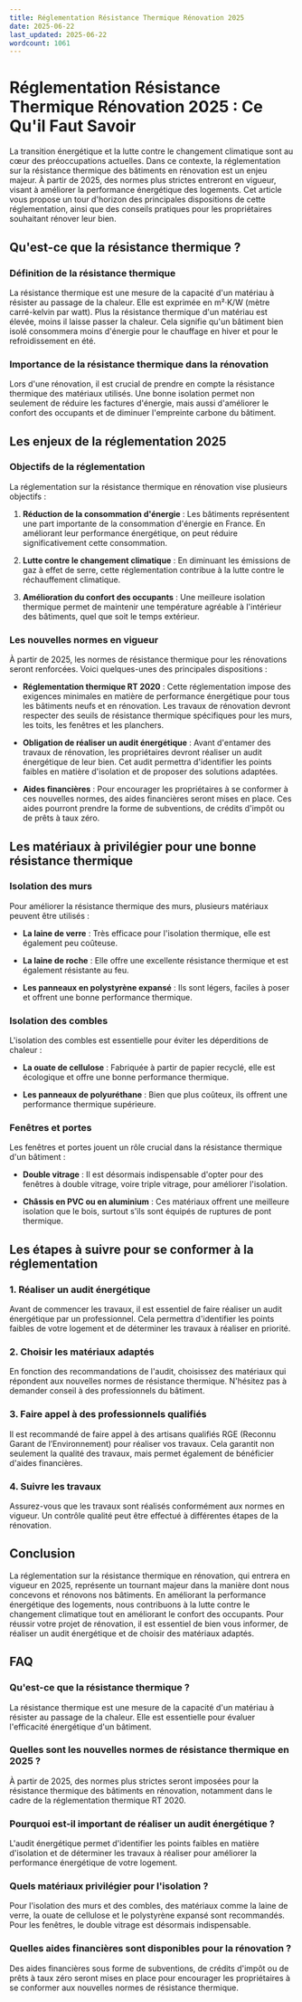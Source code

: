```yaml
---
title: Réglementation Résistance Thermique Rénovation 2025
date: 2025-06-22
last_updated: 2025-06-22
wordcount: 1061
---
```


# Réglementation Résistance Thermique Rénovation 2025 : Ce Qu'il Faut Savoir

La transition énergétique et la lutte contre le changement climatique sont au cœur des préoccupations actuelles. Dans ce contexte, la réglementation sur la résistance thermique des bâtiments en rénovation est un enjeu majeur. À partir de 2025, des normes plus strictes entreront en vigueur, visant à améliorer la performance énergétique des logements. Cet article vous propose un tour d'horizon des principales dispositions de cette réglementation, ainsi que des conseils pratiques pour les propriétaires souhaitant rénover leur bien.

## Qu'est-ce que la résistance thermique ?

### Définition de la résistance thermique

La résistance thermique est une mesure de la capacité d'un matériau à résister au passage de la chaleur. Elle est exprimée en m²·K/W (mètre carré-kelvin par watt). Plus la résistance thermique d'un matériau est élevée, moins il laisse passer la chaleur. Cela signifie qu'un bâtiment bien isolé consommera moins d'énergie pour le chauffage en hiver et pour le refroidissement en été.

### Importance de la résistance thermique dans la rénovation

Lors d'une rénovation, il est crucial de prendre en compte la résistance thermique des matériaux utilisés. Une bonne isolation permet non seulement de réduire les factures d'énergie, mais aussi d'améliorer le confort des occupants et de diminuer l'empreinte carbone du bâtiment.

## Les enjeux de la réglementation 2025

### Objectifs de la réglementation

La réglementation sur la résistance thermique en rénovation vise plusieurs objectifs :

1. **Réduction de la consommation d'énergie** : Les bâtiments représentent une part importante de la consommation d'énergie en France. En améliorant leur performance énergétique, on peut réduire significativement cette consommation.
   
2. **Lutte contre le changement climatique** : En diminuant les émissions de gaz à effet de serre, cette réglementation contribue à la lutte contre le réchauffement climatique.

3. **Amélioration du confort des occupants** : Une meilleure isolation thermique permet de maintenir une température agréable à l'intérieur des bâtiments, quel que soit le temps extérieur.

### Les nouvelles normes en vigueur

À partir de 2025, les normes de résistance thermique pour les rénovations seront renforcées. Voici quelques-unes des principales dispositions :

- **Réglementation thermique RT 2020** : Cette réglementation impose des exigences minimales en matière de performance énergétique pour tous les bâtiments neufs et en rénovation. Les travaux de rénovation devront respecter des seuils de résistance thermique spécifiques pour les murs, les toits, les fenêtres et les planchers.

- **Obligation de réaliser un audit énergétique** : Avant d'entamer des travaux de rénovation, les propriétaires devront réaliser un audit énergétique de leur bien. Cet audit permettra d'identifier les points faibles en matière d'isolation et de proposer des solutions adaptées.

- **Aides financières** : Pour encourager les propriétaires à se conformer à ces nouvelles normes, des aides financières seront mises en place. Ces aides pourront prendre la forme de subventions, de crédits d'impôt ou de prêts à taux zéro.

## Les matériaux à privilégier pour une bonne résistance thermique

### Isolation des murs

Pour améliorer la résistance thermique des murs, plusieurs matériaux peuvent être utilisés :

- **La laine de verre** : Très efficace pour l'isolation thermique, elle est également peu coûteuse.

- **La laine de roche** : Elle offre une excellente résistance thermique et est également résistante au feu.

- **Les panneaux en polystyrène expansé** : Ils sont légers, faciles à poser et offrent une bonne performance thermique.

### Isolation des combles

L'isolation des combles est essentielle pour éviter les déperditions de chaleur :

- **La ouate de cellulose** : Fabriquée à partir de papier recyclé, elle est écologique et offre une bonne performance thermique.

- **Les panneaux de polyuréthane** : Bien que plus coûteux, ils offrent une performance thermique supérieure.

### Fenêtres et portes

Les fenêtres et portes jouent un rôle crucial dans la résistance thermique d'un bâtiment :

- **Double vitrage** : Il est désormais indispensable d'opter pour des fenêtres à double vitrage, voire triple vitrage, pour améliorer l'isolation.

- **Châssis en PVC ou en aluminium** : Ces matériaux offrent une meilleure isolation que le bois, surtout s'ils sont équipés de ruptures de pont thermique.

## Les étapes à suivre pour se conformer à la réglementation

### 1. Réaliser un audit énergétique

Avant de commencer les travaux, il est essentiel de faire réaliser un audit énergétique par un professionnel. Cela permettra d'identifier les points faibles de votre logement et de déterminer les travaux à réaliser en priorité.

### 2. Choisir les matériaux adaptés

En fonction des recommandations de l'audit, choisissez des matériaux qui répondent aux nouvelles normes de résistance thermique. N'hésitez pas à demander conseil à des professionnels du bâtiment.

### 3. Faire appel à des professionnels qualifiés

Il est recommandé de faire appel à des artisans qualifiés RGE (Reconnu Garant de l’Environnement) pour réaliser vos travaux. Cela garantit non seulement la qualité des travaux, mais permet également de bénéficier d'aides financières.

### 4. Suivre les travaux

Assurez-vous que les travaux sont réalisés conformément aux normes en vigueur. Un contrôle qualité peut être effectué à différentes étapes de la rénovation.

## Conclusion

La réglementation sur la résistance thermique en rénovation, qui entrera en vigueur en 2025, représente un tournant majeur dans la manière dont nous concevons et rénovons nos bâtiments. En améliorant la performance énergétique des logements, nous contribuons à la lutte contre le changement climatique tout en améliorant le confort des occupants. Pour réussir votre projet de rénovation, il est essentiel de bien vous informer, de réaliser un audit énergétique et de choisir des matériaux adaptés.

## FAQ

### Qu'est-ce que la résistance thermique ?

La résistance thermique est une mesure de la capacité d'un matériau à résister au passage de la chaleur. Elle est essentielle pour évaluer l'efficacité énergétique d'un bâtiment.

### Quelles sont les nouvelles normes de résistance thermique en 2025 ?

À partir de 2025, des normes plus strictes seront imposées pour la résistance thermique des bâtiments en rénovation, notamment dans le cadre de la réglementation thermique RT 2020.

### Pourquoi est-il important de réaliser un audit énergétique ?

L'audit énergétique permet d'identifier les points faibles en matière d'isolation et de déterminer les travaux à réaliser pour améliorer la performance énergétique de votre logement.

### Quels matériaux privilégier pour l'isolation ?

Pour l'isolation des murs et des combles, des matériaux comme la laine de verre, la ouate de cellulose et le polystyrène expansé sont recommandés. Pour les fenêtres, le double vitrage est désormais indispensable.

### Quelles aides financières sont disponibles pour la rénovation ?

Des aides financières sous forme de subventions, de crédits d'impôt ou de prêts à taux zéro seront mises en place pour encourager les propriétaires à se conformer aux nouvelles normes de résistance thermique.